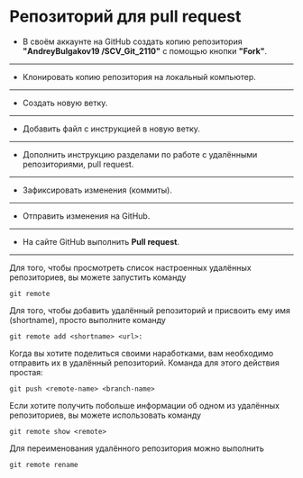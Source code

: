 # Репозиторий для **pull request**
* В своём аккаунте на GitHub создать копию репозитория **"AndreyBulgakov19
/SCV_Git_2110"** с помощью кнопки **"Fork"**.
---
* Клонировать копию репозитория на локальный компьютер.
---
* Создать новую ветку.
---
* Добавить файл с инструкцией в новую ветку.
---
* Дополнить инструкцию разделами по работе с удалёнными репозиториями, pull request.
---
* Зафиксировать изменения (коммиты).
---
* Отправить изменения на GitHub.
---
* На сайте GitHub выполнить **Pull request**.
---

Для того, чтобы просмотреть список настроенных удалённых репозиториев, вы можете запустить команду 
```
git remote
```
Для того, чтобы добавить удалённый репозиторий и присвоить ему имя (shortname), просто выполните команду 
```
git remote add <shortname> <url>:
```
Когда вы хотите поделиться своими наработками, вам необходимо отправить их в удалённый репозиторий. Команда для этого действия простая: 
```
git push <remote-name> <branch-name>
```
Если хотите получить побольше информации об одном из удалённых репозиториев, вы можете использовать команду 
```
git remote show <remote>
```
Для переименования удалённого репозитория можно выполнить 
```
git remote rename
```
